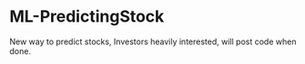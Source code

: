 # ML-PredictingStock
New way to predict stocks, Investors heavily interested, will post code when done.
